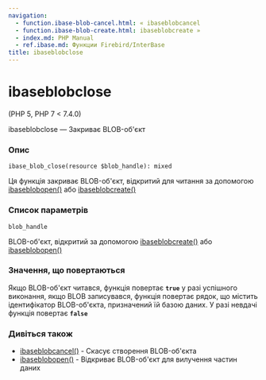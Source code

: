 ```yaml
---
navigation:
  - function.ibase-blob-cancel.html: « ibaseblobcancel
  - function.ibase-blob-create.html: ibaseblobcreate »
  - index.md: PHP Manual
  - ref.ibase.md: Функции Firebird/InterBase
title: ibaseblobclose
---
```

# ibaseblobclose

(PHP 5, PHP 7 < 7.4.0)

ibaseblobclose — Закриває BLOB-об'єкт

### Опис

```methodsynopsis
ibase_blob_close(resource $blob_handle): mixed
```

Ця функція закриває BLOB-об'єкт, відкритий для читання за допомогою [ibaseblobopen()](function.ibase-blob-open.html) або [ibaseblobcreate()](function.ibase-blob-create.md)

### Список параметрів

`blob_handle`

BLOB-об'єкт, відкритий за допомогою [ibaseblobcreate()](function.ibase-blob-create.html) або [ibaseblobopen()](function.ibase-blob-open.md)

### Значення, що повертаються

Якщо BLOB-об'єкт читався, функція повертає **`true`** у разі успішного виконання, якщо BLOB записувався, функція повертає рядок, що містить ідентифікатор BLOB-об'єкта, призначений їй базою даних. У разі невдачі функція повертає **`false`**

### Дивіться також

-   [ibaseblobcancel()](function.ibase-blob-cancel.md) - Скасує створення BLOB-об'єкта
-   [ibaseblobopen()](function.ibase-blob-open.md) - Відкриває BLOB-об'єкт для вилучення частин даних
